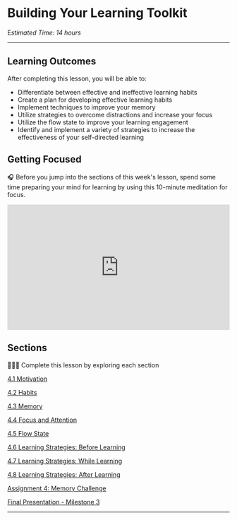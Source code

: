 # Building Your Learning Toolkit

E*stimated Time: 14 hours*

---

## **Learning Outcomes**

After completing this lesson, you will be able to:

- Differentiate between effective and ineffective learning habits
- Create a plan for developing effective learning habits
- Implement techniques to improve your memory
- Utilize strategies to overcome distractions and increase your focus
- Utilize the flow state to improve your learning engagement
- Identify and implement a variety of strategies to increase the effectiveness of your self-directed learning

## Getting Focused

<aside>


🎧 Before you jump into the sections of this week's lesson, spend some time preparing your mind for learning by using this 10-minute meditation for focus.

</aside>

<div style="position: relative; padding-bottom: 56.25%; height: 0;"><iframe src="https://www.youtube.com/embed/ZEYuSRHgmCg" title="YouTube video player" frameborder="0" allow="accelerometer; autoplay; clipboard-write; encrypted-media; gyroscope; picture-in-picture" allowfullscreen style="position: absolute; top: 0; left: 0; width: 100%; height: 100%;"></iframe></div>

## Sections

<aside>


👩🏿‍🏫 Complete this lesson by exploring each section

</aside>

[4.1 Motivation](/optimizing-your-learning/building-your-learning-toolkit/motivation.md)

[4.2 Habits](/optimizing-your-learning/building-your-learning-toolkit/habits.md)

[4.3 Memory](/optimizing-your-learning/building-your-learning-toolkit/memory.md)

[4.4 Focus and Attention](/optimizing-your-learning/building-your-learning-toolkit/focus-and-attention.md)

[4.5 Flow State](/optimizing-your-learning/building-your-learning-toolkit/flow-state.md)

[4.6 Learning Strategies: Before Learning](/optimizing-your-learning/building-your-learning-toolkit/learning-strategies-before-learning.md)

[4.7 Learning Strategies: While Learning](/optimizing-your-learning/building-your-learning-toolkit/learning-strategies-while-learning.md)

[4.8 Learning Strategies: After Learning](/optimizing-your-learning/building-your-learning-toolkit/learning-strategies-after-learning.md)

[Assignment 4: Memory Challenge](/optimizing-your-learning/building-your-learning-toolkit/assignment-4-memory-challenge.md)

[Final Presentation - Milestone 3](/optimizing-your-learning/building-your-learning-toolkit/final-presentation-milestone-3.md)

<!-- [Wrap up](/optimizing-your-learning/building-your-learning-toolkit/wrap-up.md) -->

---
